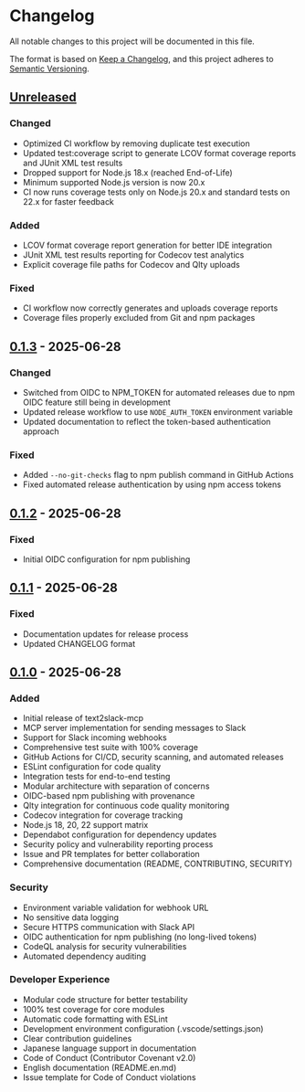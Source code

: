 # Changelog

All notable changes to this project will be documented in this file.

The format is based on [Keep a Changelog](https://keepachangelog.com/en/1.1.0/),
and this project adheres to [Semantic Versioning](https://semver.org/spec/v2.0.0.html).

## [Unreleased]

### Changed

- Optimized CI workflow by removing duplicate test execution
- Updated test:coverage script to generate LCOV format coverage reports and JUnit XML test results
- Dropped support for Node.js 18.x (reached End-of-Life)
- Minimum supported Node.js version is now 20.x
- CI now runs coverage tests only on Node.js 20.x and standard tests on 22.x for faster feedback

### Added

- LCOV format coverage report generation for better IDE integration
- JUnit XML test results reporting for Codecov test analytics
- Explicit coverage file paths for Codecov and Qlty uploads

### Fixed

- CI workflow now correctly generates and uploads coverage reports
- Coverage files properly excluded from Git and npm packages

## [0.1.3] - 2025-06-28

### Changed

- Switched from OIDC to NPM_TOKEN for automated releases due to npm OIDC feature still being in development
- Updated release workflow to use `NODE_AUTH_TOKEN` environment variable
- Updated documentation to reflect the token-based authentication approach

### Fixed

- Added `--no-git-checks` flag to npm publish command in GitHub Actions
- Fixed automated release authentication by using npm access tokens

## [0.1.2] - 2025-06-28

### Fixed

- Initial OIDC configuration for npm publishing

## [0.1.1] - 2025-06-28

### Fixed

- Documentation updates for release process
- Updated CHANGELOG format

## [0.1.0] - 2025-06-28

### Added

- Initial release of text2slack-mcp
- MCP server implementation for sending messages to Slack
- Support for Slack incoming webhooks
- Comprehensive test suite with 100% coverage
- GitHub Actions for CI/CD, security scanning, and automated releases
- ESLint configuration for code quality
- Integration tests for end-to-end testing
- Modular architecture with separation of concerns
- OIDC-based npm publishing with provenance
- Qlty integration for continuous code quality monitoring
- Codecov integration for coverage tracking
- Node.js 18, 20, 22 support matrix
- Dependabot configuration for dependency updates
- Security policy and vulnerability reporting process
- Issue and PR templates for better collaboration
- Comprehensive documentation (README, CONTRIBUTING, SECURITY)

### Security

- Environment variable validation for webhook URL
- No sensitive data logging
- Secure HTTPS communication with Slack API
- OIDC authentication for npm publishing (no long-lived tokens)
- CodeQL analysis for security vulnerabilities
- Automated dependency auditing

### Developer Experience

- Modular code structure for better testability
- 100% test coverage for core modules
- Automatic code formatting with ESLint
- Development environment configuration (.vscode/settings.json)
- Clear contribution guidelines
- Japanese language support in documentation
- Code of Conduct (Contributor Covenant v2.0)
- English documentation (README.en.md)
- Issue template for Code of Conduct violations

[Unreleased]: https://github.com/yk-lab/text2slack-mcp/compare/v0.1.3...HEAD
[0.1.3]: https://github.com/yk-lab/text2slack-mcp/compare/v0.1.2...v0.1.3
[0.1.2]: https://github.com/yk-lab/text2slack-mcp/compare/v0.1.1...v0.1.2
[0.1.1]: https://github.com/yk-lab/text2slack-mcp/compare/v0.1.0...v0.1.1
[0.1.0]: https://github.com/yk-lab/text2slack-mcp/releases/tag/v0.1.0
